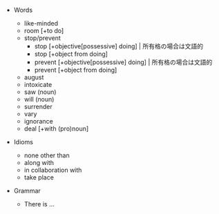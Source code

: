 - Words
  - like-minded
  - room [+to do]
  - stop/prevent
    - stop [+objective[possessive] doing] | 所有格の場合は文語的
    - stop [+object from doing]
    - prevent [+objective[possessive] doing] | 所有格の場合は文語的
    - prevent [+object from doing]
  - august
  - intoxicate
  - saw (noun)
  - will (noun)
  - surrender
  - vary
  - ignorance
  - deal [+with (pro)noun]

- Idioms
  - none other than
  - along with
  - in collaboration with
  - take place

- Grammar
  - There is ...
